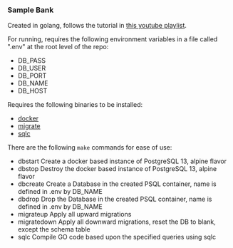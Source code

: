 ### Sample Bank

Created in golang, follows the tutorial in [this youtube playlist](https://www.youtube.com/playlist?list=PLy_6D98if3ULEtXtNSY_2qN21VCKgoQAE).

For running, requires the following environment variables in a file called ".env" at the root level of the repo:
- DB_PASS
- DB_USER
- DB_PORT
- DB_NAME
- DB_HOST

Requires the following binaries to be installed:
- [docker](https://www.docker.com/get-started)
- [migrate](https://github.com/golang-migrate/migrate)
- [sqlc](https://github.com/kyleconroy/sqlc)

There are the following `make` commands for ease of use:
- dbstart
Create a docker based instance of PostgreSQL 13, alpine flavor
- dbstop
Destroy the docker based instance of PostgreSQL 13, alpine flavor
- dbcreate
Create a Database in the created PSQL container, name is defined in .env by DB_NAME
- dbdrop
Drop the Database in the created PSQL container, name is defined in .env by DB_NAME
- migrateup
Apply all upward migrations
- migratedown
Apply all downward migrations, reset the DB to blank, except the schema table
- sqlc
Compile GO code based upon the specified queries using sqlc